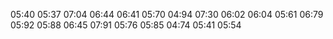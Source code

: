 05:40
05:37
07:04
06:44
06:41
05:70
04:94
07:30
06:02
06:04
05:61
06:79
05:92
05:88
06:45
07:91
05:76
05:85
04:74
05:41
05:54
